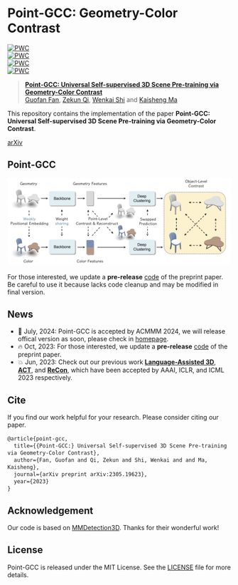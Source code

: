 # Point-GCC: Geometry-Color Contrast
[![PWC](https://img.shields.io/endpoint.svg?url=https://paperswithcode.com/badge/point-gcc-universal-self-supervised-3d-scene/unsupervised-3d-semantic-segmentation-on)](https://paperswithcode.com/sota/unsupervised-3d-semantic-segmentation-on?p=point-gcc-universal-self-supervised-3d-scene)\
[![PWC](https://img.shields.io/endpoint.svg?url=https://paperswithcode.com/badge/point-gcc-universal-self-supervised-3d-scene/3d-object-detection-on-s3dis)](https://paperswithcode.com/sota/3d-object-detection-on-s3dis?p=point-gcc-universal-self-supervised-3d-scene)\
[![PWC](https://img.shields.io/endpoint.svg?url=https://paperswithcode.com/badge/point-gcc-universal-self-supervised-3d-scene/3d-object-detection-on-sun-rgbd-val)](https://paperswithcode.com/sota/3d-object-detection-on-sun-rgbd-val?p=point-gcc-universal-self-supervised-3d-scene)\
[![PWC](https://img.shields.io/endpoint.svg?url=https://paperswithcode.com/badge/point-gcc-universal-self-supervised-3d-scene/3d-object-detection-on-scannetv2)](https://paperswithcode.com/sota/3d-object-detection-on-scannetv2?p=point-gcc-universal-self-supervised-3d-scene)

> [**Point-GCC: Universal Self-supervised 3D Scene Pre-training via Geometry-Color Contrast**](https://arxiv.org/abs/2305.19623) <br>
> [Guofan Fan](https://github.com/Asterisci), [Zekun Qi](https://scholar.google.com/citations?user=ap8yc3oAAAAJ), [Wenkai Shi](https://github.com/yibai-shi) and [Kaisheng Ma](http://group.iiis.tsinghua.edu.cn/~maks/leader.html) <br>

This repository contains the implementation of the paper **Point-GCC: Universal Self-supervised 3D Scene Pre-training via Geometry-Color Contrast**.

[arXiv](https://arxiv.org/abs/2305.19623)

## Point-GCC
![paper](./fig/overview.png)

For those interested, we update a **pre-release** [code](./code/README.md) of the preprint paper. Be careful to use it because lacks code cleanup and may be modified in final version.

## News
- 🎉 July, 2024: Point-GCC is accepted by ACMMM 2024, we will release offical version as soon, please check in [homepage](https://asterisci.github.io/Point-GCC/).
- 🔥 Oct, 2023: For those interested, we update a **pre-release** [code](./code/README.md) of the preprint paper.
- 💥 Jun, 2023: Check out our previous work [**Language-Assisted 3D**](https://arxiv.org/abs/2305.19623), [**ACT**](https://arxiv.org/abs/2212.08320), and [**ReCon**](https://arxiv.org/abs/2302.02318), which have been accepted by AAAI, ICLR, and ICML 2023 respectively.

## Cite

If you find our work helpful for your research. Please consider citing our paper.

```
@article{point-gcc,
  title={{Point-GCC:} Universal Self-supervised 3D Scene Pre-training via Geometry-Color Contrast},
  author={Fan, Guofan and Qi, Zekun and Shi, Wenkai and and Ma, Kaisheng},
  journal={arXiv preprint arXiv:2305.19623},
  year={2023}
}
```

## Acknowledgement

Our code is based on [MMDetection3D](https://github.com/open-mmlab/mmdetection3d/). Thanks for their wonderful work!

## License

Point-GCC is released under the MIT License. See the [LICENSE](./LICENSE) file for more details.
